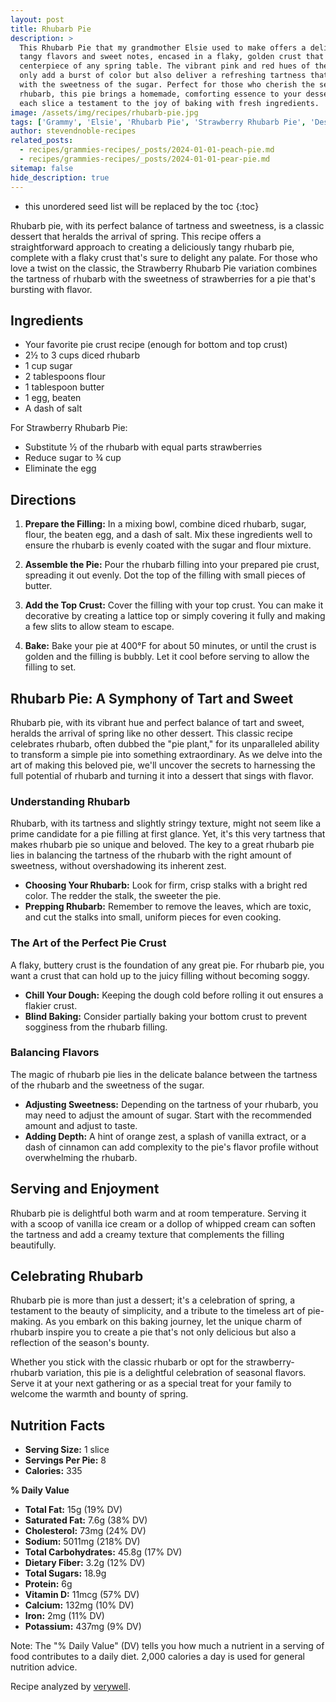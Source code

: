 ```yaml
---
layout: post
title: Rhubarb Pie
description: >
  This Rhubarb Pie that my grandmother Elsie used to make offers a delightful exploration of
  tangy flavors and sweet notes, encased in a flaky, golden crust that promises to be the
  centerpiece of any spring table. The vibrant pink and red hues of the rhubarb filling not
  only add a burst of color but also deliver a refreshing tartness that balances beautifully
  with the sweetness of the sugar. Perfect for those who cherish the seasonal bounty of
  rhubarb, this pie brings a homemade, comforting essence to your dessert repertoire, making
  each slice a testament to the joy of baking with fresh ingredients.
image: /assets/img/recipes/rhubarb-pie.jpg
tags: ['Grammy', 'Elsie', 'Rhubarb Pie', 'Strawberry Rhubarb Pie', 'Dessert']
author: stevendnoble-recipes
related_posts:
  - recipes/grammies-recipes/_posts/2024-01-01-peach-pie.md
  - recipes/grammies-recipes/_posts/2024-01-01-pear-pie.md
sitemap: false
hide_description: true
---
```


* this unordered seed list will be replaced by the toc
{:toc}

Rhubarb pie, with its perfect balance of tartness and sweetness, is a classic dessert that heralds the arrival of spring. This recipe offers a straightforward approach to creating a deliciously tangy rhubarb pie, complete with a flaky crust that's sure to delight any palate. For those who love a twist on the classic, the Strawberry Rhubarb Pie variation combines the tartness of rhubarb with the sweetness of strawberries for a pie that's bursting with flavor.

## Ingredients

* Your favorite pie crust recipe (enough for bottom and top crust)
* 2½ to 3 cups diced rhubarb
* 1 cup sugar
* 2 tablespoons flour
* 1 tablespoon butter
* 1 egg, beaten
* A dash of salt

For Strawberry Rhubarb Pie:

* Substitute ½ of the rhubarb with equal parts strawberries
* Reduce sugar to ¾ cup
* Eliminate the egg

## Directions

1. **Prepare the Filling:** In a mixing bowl, combine diced rhubarb, sugar, flour, the beaten egg, and a dash of salt. Mix these ingredients well to ensure the rhubarb is evenly coated with the sugar and flour mixture.

2. **Assemble the Pie:** Pour the rhubarb filling into your prepared pie crust, spreading it out evenly. Dot the top of the filling with small pieces of butter.

3. **Add the Top Crust:** Cover the filling with your top crust. You can make it decorative by creating a lattice top or simply covering it fully and making a few slits to allow steam to escape.

4. **Bake:** Bake your pie at 400°F for about 50 minutes, or until the crust is golden and the filling is bubbly. Let it cool before serving to allow the filling to set.

## Rhubarb Pie: A Symphony of Tart and Sweet

Rhubarb pie, with its vibrant hue and perfect balance of tart and sweet, heralds the arrival of spring like no other dessert. This classic recipe celebrates rhubarb, often dubbed the "pie plant," for its unparalleled ability to transform a simple pie into something extraordinary. As we delve into the art of making this beloved pie, we'll uncover the secrets to harnessing the full potential of rhubarb and turning it into a dessert that sings with flavor.

### Understanding Rhubarb

Rhubarb, with its tartness and slightly stringy texture, might not seem like a prime candidate for a pie filling at first glance. Yet, it's this very tartness that makes rhubarb pie so unique and beloved. The key to a great rhubarb pie lies in balancing the tartness of the rhubarb with the right amount of sweetness, without overshadowing its inherent zest.

* **Choosing Your Rhubarb:** Look for firm, crisp stalks with a bright red color. The redder the stalk, the sweeter the pie.
* **Prepping Rhubarb:** Remember to remove the leaves, which are toxic, and cut the stalks into small, uniform pieces for even cooking.

### The Art of the Perfect Pie Crust

A flaky, buttery crust is the foundation of any great pie. For rhubarb pie, you want a crust that can hold up to the juicy filling without becoming soggy.

* **Chill Your Dough:** Keeping the dough cold before rolling it out ensures a flakier crust.
* **Blind Baking:** Consider partially baking your bottom crust to prevent sogginess from the rhubarb filling.

### Balancing Flavors

The magic of rhubarb pie lies in the delicate balance between the tartness of the rhubarb and the sweetness of the sugar.

* **Adjusting Sweetness:** Depending on the tartness of your rhubarb, you may need to adjust the amount of sugar. Start with the recommended amount and adjust to taste.
* **Adding Depth:** A hint of orange zest, a splash of vanilla extract, or a dash of cinnamon can add complexity to the pie's flavor profile without overwhelming the rhubarb.

## Serving and Enjoyment

Rhubarb pie is delightful both warm and at room temperature. Serving it with a scoop of vanilla ice cream or a dollop of whipped cream can soften the tartness and add a creamy texture that complements the filling beautifully.

## Celebrating Rhubarb

Rhubarb pie is more than just a dessert; it's a celebration of spring, a testament to the beauty of simplicity, and a tribute to the timeless art of pie-making. As you embark on this baking journey, let the unique charm of rhubarb inspire you to create a pie that's not only delicious but also a reflection of the season's bounty.

Whether you stick with the classic rhubarb or opt for the strawberry-rhubarb variation, this pie is a delightful celebration of seasonal flavors. Serve it at your next gathering or as a special treat for your family to welcome the warmth and bounty of spring.

## Nutrition Facts

* **Serving Size:** 1 slice
* **Servings Per Pie:** 8
* **Calories:** 335

**% Daily Value**

* **Total Fat:** 15g (19% DV)
* **Saturated Fat:** 7.6g (38% DV)
* **Cholesterol:** 73mg (24% DV)
* **Sodium:** 5011mg (218% DV)
* **Total Carbohydrates:** 45.8g (17% DV)
* **Dietary Fiber:** 3.2g (12% DV)
* **Total Sugars:** 18.9g
* **Protein:** 6g
* **Vitamin D:** 11mcg (57% DV)
* **Calcium:** 132mg (10% DV)
* **Iron:** 2mg (11% DV)
* **Potassium:** 437mg (9% DV)

Note: The "% Daily Value" (DV) tells you how much a nutrient in a serving of food contributes to a daily diet. 2,000 calories a day is used for general nutrition advice.

Recipe analyzed by <a href="https://www.verywellfit.com/recipe-nutrition-analyzer-4157076" target="_blank">verywell</a>.

<script type="application/ld+json">
{
  "@context": "http://schema.org/",
  "@type": "Recipe",
  "name": "Rhubarb Pie",
  "author": {
    "@type": "Person",
    "name": "Steven D Noble"
  },
  "image": "rhubarb-pie.jpg",
  "description": "A classic Rhubarb Pie recipe that balances the tartness of rhubarb with a sweet filling, encased in a flaky pie crust.",
  "recipeYield": "8 slices",
  "recipeIngredient": [
    "Pie crust",
    "2½ to 3 cups diced rhubarb",
    "1 cup sugar",
    "2 tablespoons flour",
    "1 tablespoon butter",
    "1 egg, beaten",
    "Dash of salt"
  ],
  "recipeInstructions": [
    "Mix all ingredients except butter.",
    "Pour into pie crust and dot with butter.",
    "Cover with top crust and bake at 400 degrees for 50 minutes."
  ],
  "nutrition": {
    "@type": "NutritionInformation",
    "servingSize": "1 slice",
    "calories": "335 calories",
    "fatContent": "15g",
    "saturatedFatContent": "7.6g",
    "cholesterolContent": "73mg",
    "sodiumContent": "5011mg",
    "carbohydrateContent": "45.8g",
    "fiberContent": "3.2g",
    "sugarContent": "18.9g",
    "proteinContent": "6g",
    "vitaminDContent": "11mcg",
    "calciumContent": "132mg",
    "ironContent": "2mg",
    "potassiumContent": "437mg"
  }
}
</script>
